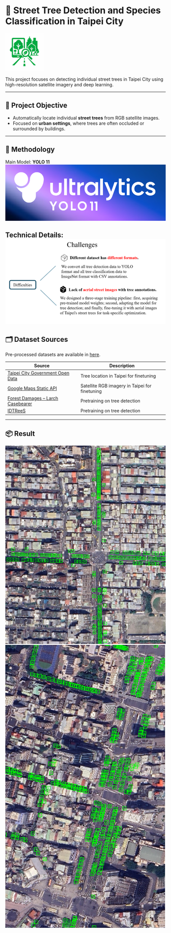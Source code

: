 # 🌳 Street Tree Detection and Species Classification in Taipei City
<img src="readme_figures/icon.ico" alt="icon" width="120"/>

This project focuses on detecting individual street trees in Taipei City using high-resolution satellite imagery and deep learning.

---

## 📌 Project Objective

- Automatically locate individual **street trees** from RGB satellite images.
- Focused on **urban settings**, where trees are often occluded or surrounded by buildings.

---

## 🧠 Methodology

Main Model:
**YOLO 11** ![alt text](readme_figures/yolo.png)

Technical Details:
![alt text](readme_figures/challenge.png)
---

## 🗂️ Dataset Sources
Pre-processed datasets are available in [here](https://huggingface.co/datasets/zbyzby/TaipeiTrees/tree/main).

| Source | Description |
|--------|-------------|
| [Taipei City Government Open Data](https://data.gov.tw/) | Tree location in Taipei for finetuning |
| [Google Maps Static API](https://developers.google.com/maps/documentation/maps-static/overview?hl=en) | Satellite RGB imagery in Taipei for finetuning |
| [Forest Damages – Larch Casebearer](https://lila.science/datasets/forest-damages-larch-casebearer/) | Pretraining on tree detection |
| [IDTReeS](https://zenodo.org/records/3934932) | Pretraining on tree detection |

---
## 📦 Result
![result_visual](readme_figures/result_visual1.png)
![result_visual](readme_figures/result_visual2.png)
